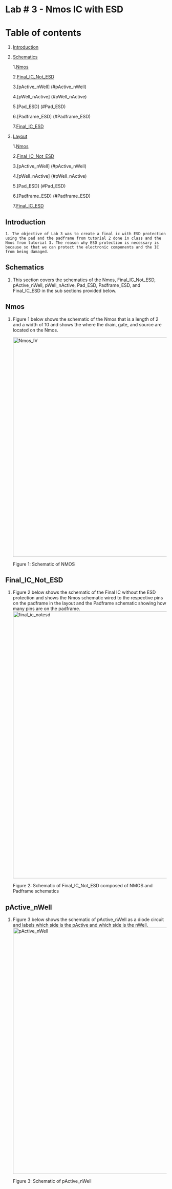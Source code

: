 # Lab # 3 - Nmos IC with ESD
# Table of contents
1. [Introduction](#introduction)
2. [Schematics](#paragraph1)
   
   1.[Nmos](#Nmos)
   
   2.[Final_IC_Not_ESD](#Final_IC_Not_ESD)
   
   3.[pActive_nWell] (#pActive_nWell)

   4.[pWell_nActive] (#pWell_nActive)
   
   5.[Pad_ESD] (#Pad_ESD)

   6.[Padframe_ESD] (#Padframe_ESD)

   7.[Final_IC_ESD](#Final_IC_ESD) 
4. [Layout](#paragraph3)


   1.[Nmos](#Nmos)
   
   2.[Final_IC_Not_ESD](#Final_IC_Not_ESD)
   
   3.[pActive_nWell] (#pActive_nWell)

   4.[pWell_nActive] (#pWell_nActive)
   
   5.[Pad_ESD] (#Pad_ESD)

   6.[Padframe_ESD] (#Padframe_ESD)

   7.[Final_IC_ESD](#Final_IC_ESD)
## Introduction <a name="introduction"></a>
    1. The objective of Lab 3 was to create a final ic with ESD protection using the pad and the padframe from tutorial 2 done in class and the Nmos from tutorial 3. The reason why ESD protection is necessary is because so that we can protect the electronic components and the IC from being damaged.
## Schematics <a name="Schematics"></a>
   1. This section covers the schematics of the Nmos, Final_IC_Not_ESD, pActive_nWell, pWell_nActive, Pad_ESD, Padframe_ESD, and Final_IC_ESD in the sub sections provided below.
## Nmos <a name="Nmos"></a>
   1. Figure 1 below shows the schematic of the Nmos that is a length of 2 and a width of 10 and shows the where the drain, gate, and source are located on the Nmos.
      
      <img width="686" alt="Nmos_IV" src="https://github.com/Kkihamin/ENCE_3501_Projects/assets/129350322/1a478170-3ce0-4ecc-bbfa-7b62185e8155">

      Figure 1: Schematic of NMOS
## Final_IC_Not_ESD <a name="Final_IC_Not_ESD"></a>
   1. Figure 2 below shows the schematic of the Final IC without the ESD protection and shows the Nmos schematic wired to the respective pins on the padframe in the layout and the Padframe schematic showing how many pins are on the padframe.
      <img width="834" alt="final_ic_notesd" src="https://github.com/Kkihamin/ENCE_3501_Projects/assets/129350322/d3a777aa-2540-45b4-bef9-3235d7247a91">

      Figure 2: Schematic of Final_IC_Not_ESD composed of NMOS and Padframe schematics
## pActive_nWell <a name="pActive_nWell"></a>
   1. Figure 3 below shows the schematic of pActive_nWell as a diode circuit and labels which side is the pActive and which side is the nWell.
      <img width="769" alt="pActive_nWell" src="https://github.com/Kkihamin/ENCE_3501_Projects/assets/129350322/2a4f4b39-0730-4501-b9db-d2140e1d734a">

      Figure 3: Schematic of pActive_nWell






 
